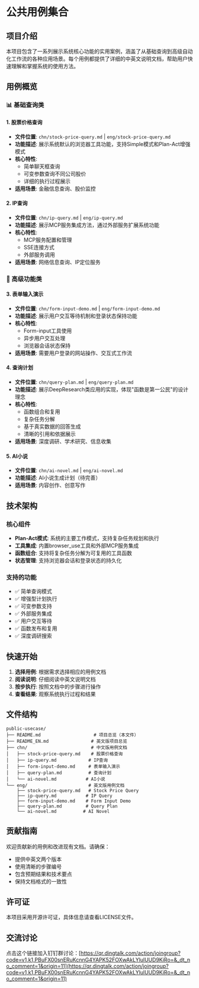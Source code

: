 # 公共用例集合

## 项目介绍

本项目包含了一系列展示系统核心功能的实用案例，涵盖了从基础查询到高级自动化工作流的各种应用场景。每个用例都提供了详细的中英文说明文档，帮助用户快速理解和掌握系统的使用方法。

## 用例概览

### 📊 基础查询类

#### 1. 股票价格查询
- **文件位置**: `chn/stock-price-query.md` | `eng/stock-price-query.md`
- **功能描述**: 展示系统默认的浏览器工具功能，支持Simple模式和Plan-Act增强模式
- **核心特性**: 
  - 简单聊天框查询
  - 可变参数查询不同公司股价
  - 详细的执行过程展示
- **适用场景**: 金融信息查询、股价监控

#### 2. IP查询
- **文件位置**: `chn/ip-query.md` | `eng/ip-query.md`
- **功能描述**: 展示MCP服务集成方法，通过外部服务扩展系统功能
- **核心特性**:
  - MCP服务配置和管理
  - SSE连接方式
  - 外部服务调用
- **适用场景**: 网络信息查询、IP定位服务

### 🔧 高级功能类

#### 3. 表单输入演示
- **文件位置**: `chn/form-input-demo.md` | `eng/form-input-demo.md`
- **功能描述**: 展示用户交互等待机制和登录状态保持功能
- **核心特性**:
  - Form-input工具使用
  - 异步用户交互处理
  - 浏览器会话状态保持
- **适用场景**: 需要用户登录的网站操作、交互式工作流

#### 4. 查询计划
- **文件位置**: `chn/query-plan.md` | `eng/query-plan.md`
- **功能描述**: 展示DeepResearch类应用的实现，体现"函数是第一公民"的设计理念
- **核心特性**:
  - 函数组合和复用
  - 复杂任务分解
  - 基于真实数据的回答生成
  - 清晰的引用和依据展示
- **适用场景**: 深度调研、学术研究、信息收集

#### 5. AI小说
- **文件位置**: `chn/ai-novel.md` | `eng/ai-novel.md`
- **功能描述**: AI小说生成计划（待完善）
- **适用场景**: 内容创作、创意写作

## 技术架构

### 核心组件
- **Plan-Act模式**: 系统的主要工作模式，支持复杂任务规划和执行
- **工具集成**: 内置browser_use工具和外部MCP服务集成
- **函数组合**: 支持将复杂任务分解为可复用的工具函数
- **状态管理**: 支持浏览器会话和登录状态的持久化

### 支持的功能
- ✅ 简单查询模式
- ✅ 增强型计划执行
- ✅ 可变参数支持
- ✅ 外部服务集成
- ✅ 用户交互等待
- ✅ 函数发布和复用
- ✅ 深度调研搜索

## 快速开始

1. **选择用例**: 根据需求选择相应的用例文档
2. **阅读说明**: 仔细阅读中英文说明文档
3. **按步执行**: 按照文档中的步骤进行操作
4. **查看结果**: 观察系统执行过程和结果

## 文件结构

```
public-usecase/
├── README.md                    # 项目总览（本文件）
├── README_EN.md                # 英文版项目总览
├── chn/                        # 中文版用例文档
│   ├── stock-price-query.md    # 股票价格查询
│   ├── ip-query.md            # IP查询
│   ├── form-input-demo.md     # 表单输入演示
│   ├── query-plan.md          # 查询计划
│   └── ai-novel.md           # AI小说
└── eng/                       # 英文版用例文档
    ├── stock-price-query.md   # Stock Price Query
    ├── ip-query.md           # IP Query
    ├── form-input-demo.md    # Form Input Demo
    ├── query-plan.md         # Query Plan
    └── ai-novel.md          # AI Novel
```

## 贡献指南

欢迎贡献新的用例和改进现有文档。请确保：
- 提供中英文两个版本
- 使用清晰的步骤编号
- 包含预期结果和技术要点
- 保持文档格式的一致性

## 许可证

本项目采用开源许可证，具体信息请查看LICENSE文件。

## 交流讨论

点击这个链接加入钉钉群讨论：[https://qr.dingtalk.com/action/joingroup?code=v1,k1,PBuFX00snERuKcnnG4YAPK52FOXwAkLYlulUUD9KiRo=&_dt_no_comment=1&origin=11](https://qr.dingtalk.com/action/joingroup?code=v1,k1,PBuFX00snERuKcnnG4YAPK52FOXwAkLYlulUUD9KiRo=&_dt_no_comment=1&origin=11)